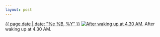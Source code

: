 ```yaml
---
layout: post
---
```


<p>
  <time><a href="/166">{{ page.date | date: "%e %B, %Y" }}</a></time>
  <a href="/166"><img src="{{ site.assets_url }}/166-640.jpg" srcset="{{ site.assets_url }}/166-1280.jpg 1280w, {{ site.assets_url }}/166-960.jpg 960w, {{ site.assets_url }}/166-640.jpg 640w, {{ site.assets_url }}/166-320.jpg 320w" sizes="(min-width: 700px) 50vw, calc(100vw - 2rem)" alt="After waking up at 4.30 AM." /></a>
  <span>After waking up at 4.30 AM.</span>
</p>
